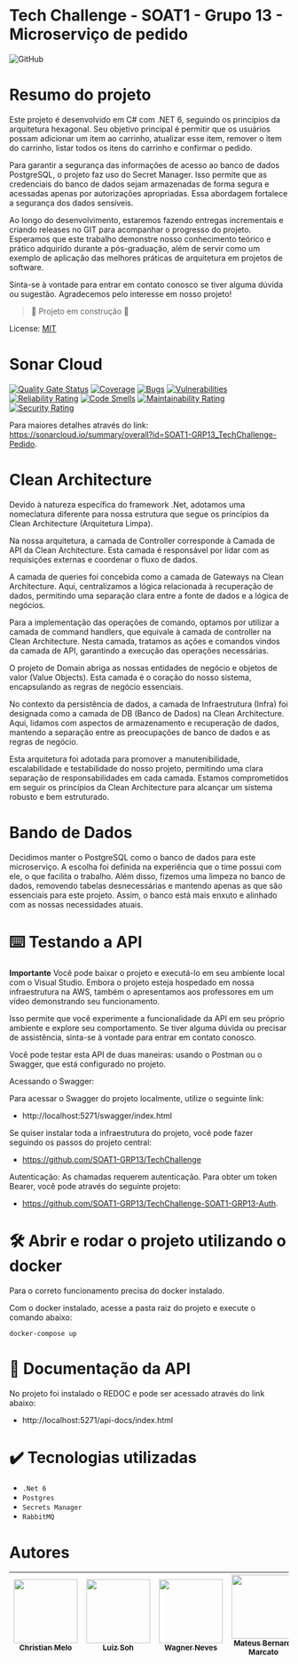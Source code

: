 <h1>  Tech Challenge - SOAT1 - Grupo 13 - Microserviço de pedido </h1>

![GitHub](https://img.shields.io/github/license/dropbox/dropbox-sdk-java)

# Resumo do projeto

Este projeto é desenvolvido em C# com .NET 6, seguindo os princípios da arquitetura hexagonal. Seu objetivo principal é permitir que os usuários possam adicionar um item ao carrinho, atualizar esse item, remover o item do carrinho, listar todos os itens do carrinho e confirmar o pedido.

Para garantir a segurança das informações de acesso ao banco de dados PostgreSQL, o projeto faz uso do Secret Manager. Isso permite que as credenciais do banco de dados sejam armazenadas de forma segura e acessadas apenas por autorizações apropriadas. Essa abordagem fortalece a segurança dos dados sensíveis.

Ao longo do desenvolvimento, estaremos fazendo entregas incrementais e criando releases no GIT para acompanhar o progresso do projeto. Esperamos que este trabalho demonstre nosso conhecimento teórico e prático adquirido durante a pós-graduação, além de servir como um exemplo de aplicação das melhores práticas de arquitetura em projetos de software.

Sinta-se à vontade para entrar em contato conosco se tiver alguma dúvida ou sugestão. Agradecemos pelo interesse em nosso projeto!


> :construction: Projeto em construção :construction:

License: [MIT](License.txt)

# Sonar Cloud
[![Quality Gate Status](https://sonarcloud.io/api/project_badges/measure?project=SOAT1-GRP13_TechChallenge-Pedido&metric=alert_status)](https://sonarcloud.io/summary/new_code?id=SOAT1-GRP13_TechChallenge-Pedido) [![Coverage](https://sonarcloud.io/api/project_badges/measure?project=SOAT1-GRP13_TechChallenge-Pedido&metric=coverage)](https://sonarcloud.io/summary/new_code?id=SOAT1-GRP13_TechChallenge-Pedido) [![Bugs](https://sonarcloud.io/api/project_badges/measure?project=SOAT1-GRP13_TechChallenge-Pedido&metric=bugs)](https://sonarcloud.io/summary/new_code?id=SOAT1-GRP13_TechChallenge-Pedido) [![Vulnerabilities](https://sonarcloud.io/api/project_badges/measure?project=SOAT1-GRP13_TechChallenge-Pedido&metric=vulnerabilities)](https://sonarcloud.io/summary/new_code?id=SOAT1-GRP13_TechChallenge-Pedido) [![Reliability Rating](https://sonarcloud.io/api/project_badges/measure?project=SOAT1-GRP13_TechChallenge-Pedido&metric=reliability_rating)](https://sonarcloud.io/summary/new_code?id=SOAT1-GRP13_TechChallenge-Pedido) [![Code Smells](https://sonarcloud.io/api/project_badges/measure?project=SOAT1-GRP13_TechChallenge-Pedido&metric=code_smells)](https://sonarcloud.io/summary/new_code?id=SOAT1-GRP13_TechChallenge-Pedido) [![Maintainability Rating](https://sonarcloud.io/api/project_badges/measure?project=SOAT1-GRP13_TechChallenge-Pedido&metric=sqale_rating)](https://sonarcloud.io/summary/new_code?id=SOAT1-GRP13_TechChallenge-Pedido) [![Security Rating](https://sonarcloud.io/api/project_badges/measure?project=SOAT1-GRP13_TechChallenge-Pedido&metric=security_rating)](https://sonarcloud.io/summary/new_code?id=SOAT1-GRP13_TechChallenge-Pedido)

Para maiores detalhes através do link: https://sonarcloud.io/summary/overall?id=SOAT1-GRP13_TechChallenge-Pedido.

# Clean Architecture

Devido à natureza específica do framework .Net, adotamos uma nomeclatura diferente para nossa estrutura que segue os princípios da Clean Architecture (Arquitetura Limpa).

Na nossa arquitetura, a camada de Controller corresponde à Camada de API da Clean Architecture. Esta camada é responsável por lidar com as requisições externas e coordenar o fluxo de dados.

A camada de queries foi concebida como a camada de Gateways na Clean Architecture. Aqui, centralizamos a lógica relacionada à recuperação de dados, permitindo uma separação clara entre a fonte de dados e a lógica de negócios.

Para a implementação das operações de comando, optamos por utilizar a camada de command handlers, que equivale à camada de controller na Clean Architecture. Nesta camada, tratamos as ações e comandos vindos da camada de API, garantindo a execução das operações necessárias.

O projeto de Domain abriga as nossas entidades de negócio e objetos de valor (Value Objects). Esta camada é o coração do nosso sistema, encapsulando as regras de negócio essenciais.

No contexto da persistência de dados, a camada de Infraestrutura (Infra) foi designada como a camada de DB (Banco de Dados) na Clean Architecture. Aqui, lidamos com aspectos de armazenamento e recuperação de dados, mantendo a separação entre as preocupações de banco de dados e as regras de negócio.

Esta arquitetura foi adotada para promover a manutenibilidade, escalabilidade e testabilidade do nosso projeto, permitindo uma clara separação de responsabilidades em cada camada. Estamos comprometidos em seguir os princípios da Clean Architecture para alcançar um sistema robusto e bem estruturado.

# Bando de Dados

Decidimos manter o PostgreSQL como o banco de dados para este microserviço. A escolha foi definida na experiência que o time possui com ele, o que facilita o trabalho. Além disso, fizemos uma limpeza no banco de dados, removendo tabelas desnecessárias e mantendo apenas as que são essenciais para este projeto. Assim, o banco está mais enxuto e alinhado com as nossas necessidades atuais.

# ⌨️ Testando a API

**Importante**
Você pode baixar o projeto e executá-lo em seu ambiente local com o Visual Studio. Embora o projeto esteja hospedado em nossa infraestrutura na AWS, também o apresentamos aos professores em um vídeo demonstrando seu funcionamento.

Isso permite que você experimente a funcionalidade da API em seu próprio ambiente e explore seu comportamento. Se tiver alguma dúvida ou precisar de assistência, sinta-se à vontade para entrar em contato conosco.

Você pode testar esta API de duas maneiras: usando o Postman ou o Swagger, que está configurado no projeto.

Acessando o Swagger:

Para acessar o Swagger do projeto localmente, utilize o seguinte link:
- http://localhost:5271/swagger/index.html

Se quiser instalar toda a infraestrutura do projeto, você pode fazer seguindo os passos do projeto central:
- https://github.com/SOAT1-GRP13/TechChallenge

Autenticação:
As chamadas requerem autenticação. Para obter um token Bearer, você pode através do seguinte projeto: 
- https://github.com/SOAT1-GRP13/TechChallenge-SOAT1-GRP13-Auth.

# 🛠️ Abrir e rodar o projeto utilizando o docker

Para o correto funcionamento precisa do docker instalado.

Com o docker instalado, acesse a pasta raiz do projeto e execute o comando abaixo: 

```shell
docker-compose up
```

# 📒 Documentação da API

No projeto foi instalado o REDOC e pode ser acessado através do link abaixo:

- http://localhost:5271/api-docs/index.html

# ✔️ Tecnologias utilizadas

- ``.Net 6``
- ``Postgres``
- ``Secrets Manager``
- ``RabbitMQ``


# Autores

| [<img src="https://avatars.githubusercontent.com/u/28829303?s=400&v=4" width=115><br><sub>Christian Melo</sub>](https://github.com/christiandmelo) |  [<img src="https://avatars.githubusercontent.com/u/89987201?v=4" width=115><br><sub>Luiz Soh</sub>](https://github.com/luiz-soh) |  [<img src="https://avatars.githubusercontent.com/u/21027037?v=4" width=115><br><sub>Wagner Neves</sub>](https://github.com/nevesw) |  [<img src="https://avatars.githubusercontent.com/u/34692183?v=4" width=115><br><sub>Mateus Bernardi Marcato</sub>](https://github.com/xXMateus97Xx) |
| :---: | :---: | :---: | :---: |
